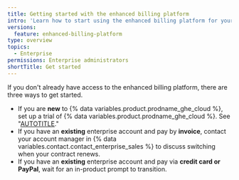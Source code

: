 ```yaml
---
title: Getting started with the enhanced billing platform
intro: 'Learn how to start using the enhanced billing platform for your enterprise account.'
versions:
  feature: enhanced-billing-platform
type: overview
topics:
  - Enterprise
permissions: Enterprise administrators
shortTitle: Get started
---
```


If you don't already have access to the enhanced billing platform, there are three ways to get started.

* If you are **new** to {% data variables.product.prodname_ghe_cloud %}, set up a trial of {% data variables.product.prodname_ghe_cloud %}. See "[AUTOTITLE](/admin/overview/setting-up-a-trial-of-github-enterprise-cloud)."
* If you have an **existing** enterprise account and pay by **invoice**, contact your account manager in {% data variables.contact.contact_enterprise_sales %} to discuss switching when your contract renews.
* If you have an **existing** enterprise account and pay via **credit card or PayPal**, wait for an in-product prompt to transition.
